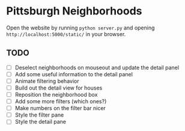 # Pittsburgh Neighborhoods

Open the website by running `python server.py` and opening
`http://localhost:5000/static/` in your browser.

## TODO
- [ ] Deselect neighborhoods on mouseout and update the detail panel
- [ ] Add some useful information to the detail panel
- [ ] Animate filtering behavior
- [ ] Build out the detail view for houses
- [ ] Reposition the neighborhood box
- [ ] Add some more filters (which ones?)
- [ ] Make numbers on the filter bar nicer
- [ ] Style the filter pane
- [ ] Style the detail pane
